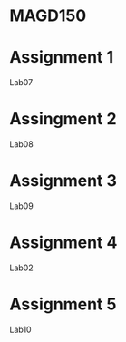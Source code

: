 # MAGD150

# Assignment 1
Lab07

# Assingment 2
Lab08

# Assignment 3
Lab09

# Assignment 4
Lab02

# Assignment 5
Lab10
